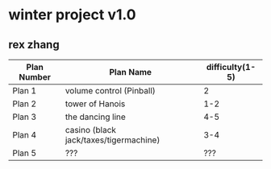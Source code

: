 # winter project v1.0
## rex zhang

Plan Number | Plan Name | difficulty(1-5)
--- | --- | ---
Plan 1 | volume control (Pinball) | 2
Plan 2 | tower of Hanois | 1-2
Plan 3 | the dancing line | 4-5
Plan 4 | casino (black jack/taxes/tigermachine) | 3-4
Plan 5 | ??? | ???